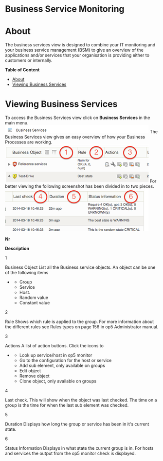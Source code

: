 # Business Service Monitoring

# About

The business services view is designed to combine your IT monitoring and your business service management (BSM) to give an overview of the applications and/or services that your organisation is providing either to customers or internally.

**Table of Content**

-   [About](#BusinessServiceMonitoring-About)
-   [Viewing Business Services](#BusinessServiceMonitoring-ViewingBusinessServices)

# Viewing Business Services

To access the Business Services view click on **Business Services** in the main menu. ![](attachments/16482326/16679247.png)
 The Business Services view gives an easy overview of how your Business Processes are working.
 ![](attachments/16482326/16679248.png)
For better viewing the following screenshot has been divided in to two pieces.
 ![](attachments/16482326/16679261.png)

**Nr**

**Description**

1

Business Object
 List all the Business service objects. An object can be one of the following items

-   -   Group
    -   Service
    -   Host.
    -   Random value
    -   Constant value

2

Rule
 Shows which rule is applied to the group.
 For more information about the different rules see Rules types on page 156 in op5 Administrator manual.

3

Actions
 A list of action buttons.
 Click the icons to

-   -   Look up service/host in op5 monitor
    -   Go to the configuration for the host or service
    -   Add sub element, only available on groups
    -   Edit object
    -   Remove object
    -   Clone object, only available on groups

4

Last check.
 This will show when the object was last checked.
 The time on a group is the time for when the last sub element was checked.

5

Duration
 Displays how long the group or service has been in it's current state.

6

Status Information
 Displays in what state the current group is in. For hosts and services the output from the op5 monitor check is displayed.

